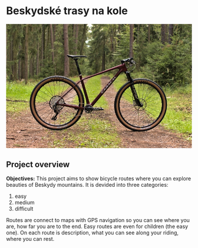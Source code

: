 
# Beskydské trasy na kole
![Dream-Project](kolo.jpg)
## **Project overview**
**Objectives:**
This project aims to show bicycle routes where you can explore beauties of Beskydy mountains. It is devided into three categories: 
1. easy
2. medium
3. difficult

Routes are connect to maps with GPS navigation so you can see where you are, how far you are to the end. Easy routes are even for children (the easy one). On each route is description, what you can see along your riding, where you can rest.